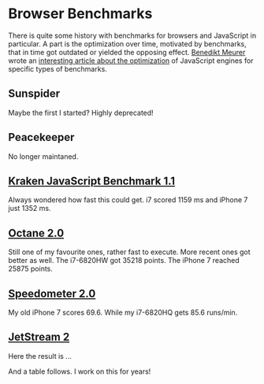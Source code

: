 # Browser Benchmarks

There is quite some history with benchmarks for browsers and JavaScript in particular. A part is the optimization over time, motivated by benchmarks, that in time got outdated or yielded the opposing effect. [Benedikt Meurer](https://benediktmeurer.de/about/) wrote an [interesting article about the optimization](https://benediktmeurer.de/2016/12/16/the-truth-about-traditional-javascript-benchmarks/) of JavaScript engines for specific types of benchmarks.

## Sunspider

Maybe the first I started? Highly deprecated!

## Peacekeeper

No longer maintaned.

## [Kraken JavaScript Benchmark 1.1](https://krakenbenchmark.mozilla.org/)

Always wondered how fast this could get. i7 scored 1159 ms and iPhone 7 just 1352 ms.

## [Octane 2.0](https://chromium.github.io/octane/)

Still one of my favourite ones, rather fast to execute. More recent ones got better as well. The i7-6820HW got 35218 points. The iPhone 7 reached 25875 points.

## [Speedometer 2.0](https://browserbench.org/Speedometer2.0/)

My old iPhone 7 scores 69.6. While my i7-6820HQ gets 85.6 runs/min.

## [JetStream 2](https://browserbench.org/JetStream/)

Here the result is ...

And a table follows. I work on this for years!
